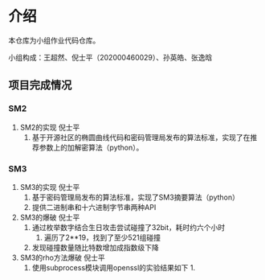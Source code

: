 # 介绍

本仓库为小组作业代码仓库。

小组构成：王超然、倪士平（202000460029）、孙英皓、张逸晗

## 项目完成情况

### SM2

1. SM2的实现 倪士平
   1. 基于开源社区的椭圆曲线代码和密码管理局发布的算法标准，实现了在推荐参数上的加解密算法（python）。

### SM3

1. SM3的实现 倪士平
   1. 基于密码管理局发布的算法标准，实现了SM3摘要算法（python）
   2. 提供二进制串和十六进制字节串两种API
2. SM3的爆破 倪士平
   1. 通过枚举数字结合生日攻击尝试碰撞了32bit，耗时约六个小时
      1. 遍历了2**19，找到了至少521组碰撞
   2. 发现碰撞数量随比特数增加成指数级下降
3. SM3的rho方法爆破 倪士平
   1. 使用subprocess模块调用openssl的实验结果如下
      1. 
